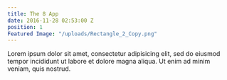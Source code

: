 ```yaml
---
title: The 8 App
date: 2016-11-28 02:53:00 Z
position: 1
Featured Image: "/uploads/Rectangle_2_Copy.png"
---
```


Lorem ipsum dolor sit amet, consectetur adipisicing elit, sed do eiusmod tempor incididunt ut labore et dolore magna aliqua. Ut enim ad minim veniam, quis nostrud.
